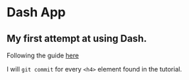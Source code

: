 # Dash App

## My first attempt at using Dash.

Following the guide [here][1]

I will `git commit` for every `<h4>` element found in the tutorial.

[1]: https://plot.ly/dash/getting-started
